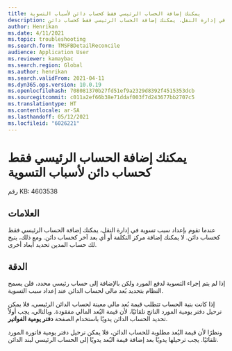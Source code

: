 ```yaml
---
title: يمكنك إضافة الحساب الرئيسي فقط كحساب دائن لأسباب التسوية
description: عندما تقوم بإعداد سبب تسوية في إدارة النقل، يمكنك إضافة الحساب الرئيسي فقط كحساب دائن.
author: Henrikan
ms.date: 4/11/2021
ms.topic: troubleshooting
ms.search.form: TMSFBDetailReconcile
audience: Application User
ms.reviewer: kamaybac
ms.search.region: Global
ms.author: henrikan
ms.search.validFrom: 2021-04-11
ms.dyn365.ops.version: 10.0.19
ms.openlocfilehash: 708081370b27fd51ef9a2329d8392f4515353dcb
ms.sourcegitcommit: c011a2ef66b38e71ddaf003f7d243677bb2707c5
ms.translationtype: HT
ms.contentlocale: ar-SA
ms.lasthandoff: 05/12/2021
ms.locfileid: "6026221"
---
```

# <a name="you-can-add-only-the-main-account-as-the-credit-account-for-reconciliation-reasons"></a>يمكنك إضافة الحساب الرئيسي فقط كحساب دائن لأسباب التسوية

رقم KB: 4603538

## <a name="symptoms"></a>العلامات

عندما تقوم بإعداد سبب تسوية في إدارة النقل، يمكنك إضافة الحساب الرئيسي فقط كحساب دائن. لا يمكنك إضافة مركز التكلفة أو أي بعد آخر كحساب دائن. ومع ذلك، يتيح لك حساب المدين تحديد أبعاد أخرى.

## <a name="resolution"></a>الدقة

إذا لم يتم إجراء التسوية لدفع المورد ولكن بالإضافة إلى حساب رئيسي محدد، فلن يسمح النظام بتحديد بُعد مالي لحساب الدائن عند إعداد سبب التسوية.

إذا كانت بنية الحساب تتطلب قيمة بُعد مالي معينة لحساب الدائن الرئيسي، فلا يمكن ترحيل دفتر يومية المورد الناتج تلقائيًا، لأن قيمة البُعد المالي مفقودة. وبالتالي، يجب أولاً تحديد الحساب الدائن يدويًا باستخدام الصفحة **دفتر يومية الفواتير**.

ونظرًا لأن قيمة البُعد مطلوبة للحساب الدائن، فلا يمكن ترحيل دفتر يومية فاتورة المورد تلقائيًا. يجب ترحيلها يدويًا بعد إضافة قيمة البُعد يدويًا إلى الحساب الرئيسي لبند الدائن.
